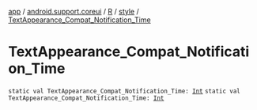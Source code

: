 [app](../../../index.md) / [android.support.coreui](../../index.md) / [R](../index.md) / [style](index.md) / [TextAppearance_Compat_Notification_Time](./-text-appearance_-compat_-notification_-time.md)

# TextAppearance_Compat_Notification_Time

`static val TextAppearance_Compat_Notification_Time: `[`Int`](https://kotlinlang.org/api/latest/jvm/stdlib/kotlin/-int/index.html)
`static val TextAppearance_Compat_Notification_Time: `[`Int`](https://kotlinlang.org/api/latest/jvm/stdlib/kotlin/-int/index.html)